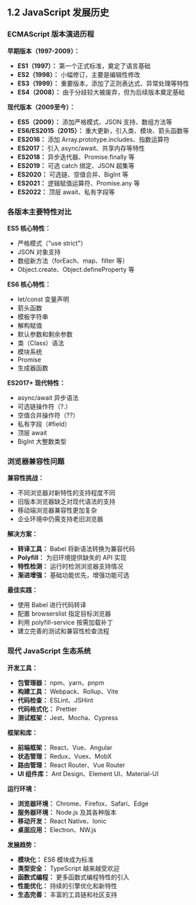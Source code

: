 ## 1.2 JavaScript 发展历史

### ECMAScript 版本演进历程

**早期版本（1997-2009）：**

- **ES1（1997）：** 第一个正式标准，奠定了语言基础
- **ES2（1998）：** 小幅修订，主要是编辑性修改
- **ES3（1999）：** 重要版本，添加了正则表达式、异常处理等特性
- **ES4（2008）：** 由于分歧较大被废弃，但为后续版本奠定基础

**现代版本（2009至今）：**

- **ES5（2009）：** 添加严格模式、JSON 支持、数组方法等
- **ES6/ES2015（2015）：** 重大更新，引入类、模块、箭头函数等
- **ES2016：** 添加 Array.prototype.includes、指数运算符
- **ES2017：** 引入 async/await、共享内存等特性
- **ES2018：** 异步迭代器、Promise.finally 等
- **ES2019：** 可选 catch 绑定、JSON 超集等
- **ES2020：** 可选链、空值合并、BigInt 等
- **ES2021：** 逻辑赋值运算符、Promise.any 等
- **ES2022：** 顶层 await、私有字段等

### 各版本主要特性对比

**ES5 核心特性：**

- 严格模式（"use strict"）
- JSON 对象支持
- 数组新方法（forEach、map、filter 等）
- Object.create、Object.defineProperty 等

**ES6 核心特性：**

- let/const 变量声明
- 箭头函数
- 模板字符串
- 解构赋值
- 默认参数和剩余参数
- 类（Class）语法
- 模块系统
- Promise
- 生成器函数

**ES2017+ 现代特性：**

- async/await 异步语法
- 可选链操作符（?.）
- 空值合并操作符（??）
- 私有字段（#field）
- 顶层 await
- BigInt 大整数类型

### 浏览器兼容性问题

**兼容性挑战：**

- 不同浏览器对新特性的支持程度不同
- 旧版本浏览器缺乏对现代语法的支持
- 移动端浏览器兼容性更加复杂
- 企业环境中仍需支持老旧浏览器

**解决方案：**

- **转译工具：** Babel 将新语法转换为兼容代码
- **Polyfill：** 为旧环境提供缺失的 API 实现
- **特性检测：** 运行时检测浏览器支持情况
- **渐进增强：** 基础功能优先，增强功能可选

**最佳实践：**

- 使用 Babel 进行代码转译
- 配置 browserslist 指定目标浏览器
- 利用 polyfill-service 按需加载补丁
- 建立完善的测试和兼容性检查流程

### 现代 JavaScript 生态系统

**开发工具：**

- **包管理器：** npm、yarn、pnpm
- **构建工具：** Webpack、Rollup、Vite
- **代码检查：** ESLint、JSHint
- **代码格式化：** Prettier
- **测试框架：** Jest、Mocha、Cypress

**框架和库：**

- **前端框架：** React、Vue、Angular
- **状态管理：** Redux、Vuex、MobX
- **路由管理：** React Router、Vue Router
- **UI 组件库：** Ant Design、Element UI、Material-UI

**运行环境：**

- **浏览器环境：** Chrome、Firefox、Safari、Edge
- **服务器环境：** Node.js 及其各种版本
- **移动开发：** React Native、Ionic
- **桌面应用：** Electron、NW.js

**发展趋势：**

- **模块化：** ES6 模块成为标准
- **类型安全：** TypeScript 越来越受欢迎
- **函数式编程：** 更多函数式编程特性的引入
- **性能优化：** 持续的引擎优化和新特性
- **生态完善：** 丰富的工具链和社区支持